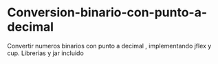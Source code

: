 # Conversion-binario-con-punto-a-decimal
Convertir numeros binarios con punto a decimal , implementando jflex y cup. Librerias y jar incluido
